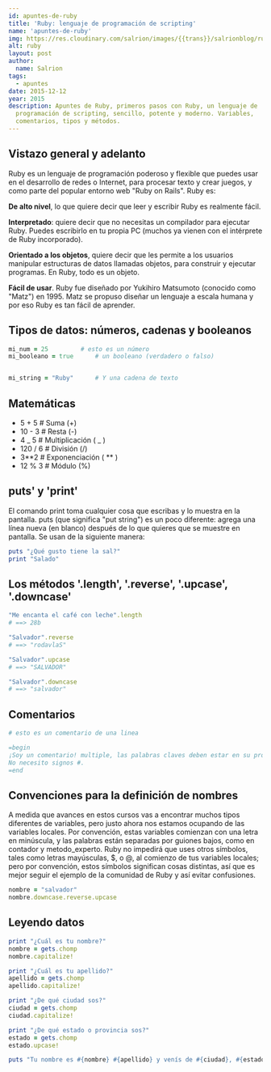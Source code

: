 ```yaml
---
id: apuntes-de-ruby
title: 'Ruby: lenguaje de programación de scripting'
name: 'apuntes-de-ruby'
img: https://res.cloudinary.com/salrion/images/{{trans}}/salrionblog/ruby/apuntes-de-ruby.jpg
alt: ruby
layout: post
author:
  name: Salrion
tags:
  - apuntes
date: 2015-12-12 
year: 2015
description: Apuntes de Ruby, primeros pasos con Ruby, un lenguaje de
  programación de scripting, sencillo, potente y moderno. Variables,
  comentarios, tipos y métodos.
---
```


## Vistazo general y adelanto

Ruby es un lenguaje de programación poderoso y flexible que puedes usar en el desarrollo de redes o Internet, para procesar texto y crear juegos, y como parte del popular entorno web "Ruby on Rails". Ruby es:

**De alto nivel**, lo que quiere decir que leer y escribir Ruby es realmente fácil.

**Interpretado**: quiere decir que no necesitas un compilador para ejecutar Ruby. Puedes escribirlo en tu propia PC (muchos ya vienen con el intérprete de Ruby incorporado).

**Orientado a los objetos**, quiere decir que les permite a los usuarios manipular estructuras de datos llamadas objetos, para construir y ejecutar programas. En Ruby, todo es un objeto.

**Fácil de usar**. Ruby fue diseñado por Yukihiro Matsumoto (conocido como "Matz") en 1995. Matz se propuso diseñar un lenguaje a escala humana y por eso Ruby es tan fácil de aprender.

## Tipos de datos: números, cadenas y booleanos

```ruby
mi_num = 25    		# esto es un número
mi_booleano = true    	# un booleano (verdadero o falso)


mi_string = "Ruby"    	# Y una cadena de texto
```

## Matemáticas

- 5 + 5 # Suma (+)
- 10 - 3 # Resta (-)
- 4 _ 5 # Multiplicación ( _ )
- 120 / 6 # División (/)
- 3**2 # Exponenciación ( ** )
- 12 % 3 # Módulo (%)

## puts' y 'print'

El comando print toma cualquier cosa que escribas y lo muestra en la pantalla.
puts (que significa "put string") es un poco diferente: agrega una línea nueva (en blanco) después de lo que quieres que se muestre en pantalla. Se usan de la siguiente manera:

```ruby
puts "¿Qué gusto tiene la sal?"
print "Salado"
```

## Los métodos '.length', '.reverse', '.upcase', '.downcase'

```ruby
"Me encanta el café con leche".length
# ==> 28b

"Salvador".reverse
# ==> "rodavlaS"

"Salvador".upcase
# ==> "SALVADOR"

"Salvador".downcase
# ==> "salvador"
```

## Comentarios

```ruby
# esto es un comentario de una linea

=begin
¡Soy un comentario! multiple, las palabras claves deben estar en su propia linea y sin espacios en el igual
No necesito signos #.
=end
```

## Convenciones para la definición de nombres

A medida que avances en estos cursos vas a encontrar muchos tipos diferentes de variables, pero justo ahora nos estamos ocupando de las variables locales. Por convención, estas variables comienzan con una letra en minúscula, y las palabras están separadas por guiones bajos, como en contador y metodo_experto. Ruby no impedirá que uses otros símbolos, tales como letras mayúsculas, \$, o @, al comienzo de tus variables locales; pero por convención, estos símbolos significan cosas distintas, así que es mejor seguir el ejemplo de la comunidad de Ruby y así evitar confusiones.

```ruby
nombre = "salvador"
nombre.downcase.reverse.upcase
```

## Leyendo datos

```ruby
print "¿Cuál es tu nombre?"
nombre = gets.chomp
nombre.capitalize!

print "¿Cuál es tu apellido?"
apellido = gets.chomp
apellido.capitalize!

print "¿De qué ciudad sos?"
ciudad = gets.chomp
ciudad.capitalize!

print "¿De qué estado o provincia sos?"
estado = gets.chomp
estado.upcase!

puts "Tu nombre es #{nombre} #{apellido} y venís de #{ciudad}, #{estado}"
```
